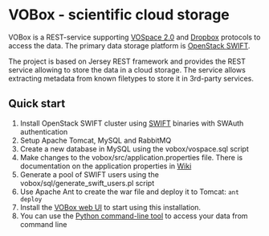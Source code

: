 VOBox - scientific cloud storage
================================

VOBox is a REST-service supporting [VOSpace 2.0](http://www.ivoa.net/documents/VOSpace/) and [Dropbox](https://www.dropbox.com/)
protocols to access the data. The primary data storage platform is [OpenStack SWIFT](http://docs.openstack.org/developer/swift/).

The project is based on Jersey REST framework and provides the REST service allowing to store the data in a cloud storage.
The service allows extracting metadata from known filetypes to store it in 3rd-party services.

Quick start
-----------
1. Install OpenStack SWIFT cluster using [SWIFT](https://launchpad.net/swift) binaries with SWAuth authentication
2. Setup Apache Tomcat, MySQL and RabbitMQ
3. Create a new database in MySQL using the vobox/vospace.sql script
4. Make changes to the vobox/src/application.properties file. There is documentation on the application properties in [Wiki](https://github.com/dimm0/vobox/wiki/Vobox-Configure)
5. Generate a pool of SWIFT users using the vobox/sql/generate_swift_users.pl script
6. Use Apache Ant to create the war file and deploy it to Tomcat: `ant deploy`
7. Install the [VOBox web UI](https://github.com/dimm0/vobox-ui) to start using this installation.
8. You can use the [Python command-line tool](https://github.com/dimm0/vobox-python-client) to access your data from command line
